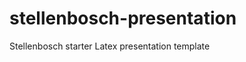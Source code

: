 stellenbosch-presentation
=========================

Stellenbosch starter Latex presentation template
